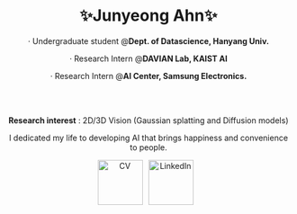 <div align="center" style="width: 100%;">


  <h1>✨Junyeong Ahn✨</h1>   


· Undergraduate student @<b>Dept. of Datascience, Hanyang Univ.</b>

· Research Intern @<b>DAVIAN Lab, KAIST AI</b>

· Research Intern @<b>AI Center, Samsung Electronics.</b>



<br>
<br>

<strong>Research interest</strong> : 2D/3D Vision (Gaussian splatting and Diffusion models)

I dedicated my life to developing AI that brings happiness and convenience to people.





 <a href="https://drive.google.com/file/d/1TE70NGTCPr8IK9cLoZk93h4EBTEFxi_i/view?usp=sharing" target="_blank" style="display: inline-block; margin-right: 10px;">
  <img alt="CV" src ="https://img.shields.io/badge/CV-F2CC38.svg?&style=for-the-badge&logoColor=white" style="height: 80px;"/></a><a href="https://www.linkedin.com/in/junyeong-ahn-804571204/" target="_blank" style="display: inline-block; margin-right: 10px;"><img alt="LinkedIn" src ="https://img.shields.io/badge/LinkedIn-0A66C2.svg?&style=for-the-badge&logoColor=white" style="height: 80px;"/></a>


  <!-- <a href="https://velog.io/@hewas1230/posts/" target="_blank" style="display: inline-block; margin-right: 10px;"><img alt="Velog" src ="https://img.shields.io/badge/Velog-0AC18E.svg?&style=for-the-badge&logoColor=white" style="height: 80px;"/></a><a href="https://justin4ai.tistory.com/" target="_blank" style="display: inline-block; margin-right: 10px;"><img alt="Tistory" src ="https://img.shields.io/badge/TisTory-fe594a.svg?&style=for-the-badge&logoColor=white" style="height: 80px;"/></a> -->

</div>